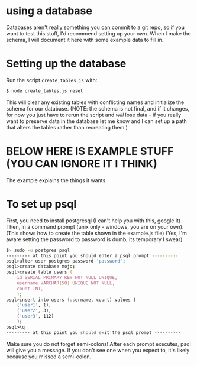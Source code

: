 # using a database
Databases aren't really something you can commit to a git repo, so if you want to test this stuff, I'd recommend setting up your own. When I make the schema, I will document it here with some example data to fill in.

# Setting up the database
Run the script `create_tables.js` with:
```bash 
$ node create_tables.js reset
```
This will clear any existing tables with conflicting names and initialize the schema for our database. (NOTE: the schema is not final, and if it changes, for now you just have to rerun the script and *will* lose data - if you really want to preserve data in the database let me know and I can set up a path that alters the tables rather than recreating them.)

# BELOW HERE IS EXAMPLE STUFF (YOU CAN IGNORE IT I THINK)
The example explains the things it wants.

# To set up psql
First, you need to install postgresql (I can't help you with this, google it)
Then, in a command prompt (unix only - windows, you are on your own).
(This shows how to create the table shown in the example.js file)
(Yes, I'm aware setting the password to password is dumb, its temporary I swear)
``` zsh
$> sudo -u postgres psql
--------- at this point you should enter a psql prompt ----------
psql>alter user postgres password 'password';
psql>create database mojo;
psql>create table users (
	id SERIAL PRIMARY KEY NOT NULL UNIQUE,
	username VARCHAR(50) UNIQUE NOT NULL,
	count INT,
	);
psql>insert into users (username, count) values (
	('user1', 1),
	('user2', 3),
	('user3', 112)
	);
psql>\q
--------- at this point you should exit the psql prompt ----------
```
Make sure you do not forget semi-colons!
After each prompt executes, psql will give you a message. If you don't see one when you expect to, it's likely because you missed a semi-colon.
